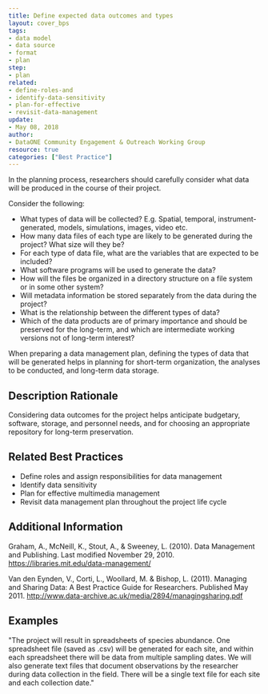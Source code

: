 ```yaml
---
title: Define expected data outcomes and types
layout: cover_bps
tags:
- data model
- data source
- format
- plan
step:
- plan
related:
- define-roles-and
- identify-data-sensitivity
- plan-for-effective
- revisit-data-management
update:
- May 08, 2018
author:
- DataONE Community Engagement & Outreach Working Group
resource: true
categories: ["Best Practice"]
---
```




In the planning process, researchers should carefully consider what data will be produced in the course of their project.

Consider the following:

- What types of data will be collected? E.g. Spatial, temporal, instrument-generated, models, simulations, images, video etc.
- How many data files of each type are likely to be generated during the project? What size will they be?
- For each type of data file, what are the variables that are expected to be included?
- What software programs will be used to generate the data?
- How will the files be organized in a directory structure on a file system or in some other system?
- Will metadata information be stored separately from the data during the project?
- What is the relationship between the different types of data?
- Which of the data products are of primary importance and should be preserved for the long-term, and which are intermediate working versions not of long-term interest?

When preparing a data management plan, defining the types of data that will be generated helps in planning for short-term organization, the analyses to be conducted, and long-term data storage.

## Description Rationale
Considering data outcomes for the project helps anticipate budgetary, software, storage, and personnel needs, and for choosing an appropriate repository for long-term preservation.

## Related Best Practices
- Define roles and assign responsibilities for data management
- Identify data sensitivity
- Plan for effective multimedia management
- Revisit data management plan throughout the project life cycle

## Additional Information
Graham, A., McNeill, K., Stout, A., & Sweeney, L. (2010). Data Management and Publishing. Last modified November 29, 2010. https://libraries.mit.edu/data-management/

Van den Eynden, V., Corti, L., Woollard, M. & Bishop, L. (2011). Managing and Sharing Data: A Best Practice Guide for Researchers. Published May 2011. http://www.data-archive.ac.uk/media/2894/managingsharing.pdf

## Examples
"The project will result in spreadsheets of species abundance. One spreadsheet file (saved as .csv) will be generated for each site, and within each spreadsheet there will be data from multiple sampling dates. We will also generate text files that document observations by the researcher during data collection in the field. There will be a single text file for each site and each collection date."
